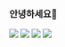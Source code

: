 ### 안녕하세요👋

<img src="https://img.shields.io/badge/Android-3DDC84?style=flat-square&logo=spring&logoColor=white"/>
<img src="https://img.shields.io/badge/Android-3DDC84?style=flat-square&logo=oracle&logoColor=red"/>
<img src="https://img.shields.io/badge/Android-3DDC84?style=flat-square&logo=apachemaven&logoColor=purple"/>
<img src="https://img.shields.io/badge/Android-3DDC84?style=flat-square&logo=javascript&logoColor=black"/>
<!--
**insightofday/insightofday** is a ✨ _special_ ✨ repository because its `README.md` (this file) appears on your GitHub profile.

Here are some ideas to get you started:

- 🔭 I’m currently working on ...
- 🌱 I’m currently learning ...
- 👯 I’m looking to collaborate on ...
- 🤔 I’m looking for help with ...
- 💬 Ask me about ...
- 📫 How to reach me: ...
- 😄 Pronouns: ...
- ⚡ Fun fact: ...
-->
